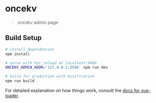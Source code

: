 # oncekv

> oncekv admin page

## Build Setup

``` bash
# install dependencies
npm install

# serve with hot reload at localhost:8080
ONCEKV_ADMIN_ADDR='127.0.0.1:5546' npm run dev

# build for production with minification
npm run build
```

For detailed explanation on how things work, consult the [docs for vue-loader](http://vuejs.github.io/vue-loader).
